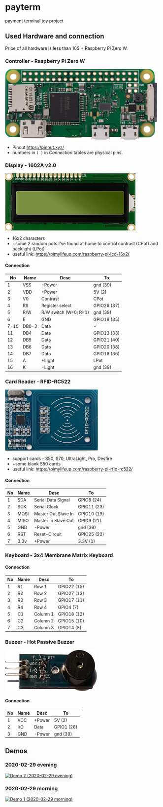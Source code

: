 # payterm
payment terminal toy project

## Used Hardware and connection
Price of all hardware is less than 10$ + Raspberry Pi Zero W.
### Controller - Raspberry Pi Zero W

![Raspberry Pi Zero W](docs/rpi0w.png)

 - Pinout https://pinout.xyz/
 - numbers in `( )` in *Connection* tables are physical pins.

### Display - 1602A v2.0

![1602A Display](docs/display.png)

 - 16x2 characters
 - +some 2 random pots I've found at home to control contrast (CPot) and backlight (LPot)
 - useful link: https://pimylifeup.com/raspberry-pi-lcd-16x2/

#### Connection

| No   | Name  | Desc                   | To          |
| -    | -     | -                      | -           |
| 1    | VSS   | -Power                 | gnd (39)    |
| 2    | VDD   | +Power                 | 5V (2)      |
| 3    | V0    | Contrast               | CPot        |
| 4    | RS    | Register select        | GPIO26 (37) |
| 5    | R/W   | R/W switch (W=0; R=1)  | gnd (39)    |
| 6    | E     | GND                    | GPIO19 (35) |
| 7-10 | DB0-3 | Data                   | -           |
| 11   | DB4   | Data                   | GPIO13 (33) |
| 12   | DB5   | Data                   | GPIO21 (40) |
| 13   | DB6   | Data                   | GPIO20 (38) |
| 14   | DB7   | Data                   | GPIO16 (36) |
| 15   | A     | +Light                 | LPot        |
| 16   | K     | -Light                 | gnd (39)    |

### Card Reader - RFID-RC522

![Card Reader](docs/cardreader.png)

 - support cards - S50, S70, UltraLight, Pro, Desfire
 - +some blank S50 cards
 - useful link: https://pimylifeup.com/raspberry-pi-rfid-rc522/

#### Connection

| No   | Name | Desc                | To          |
| -    | -    | -                   | -           |
| 1    | SDA  | Serial Data Signal  | GPIO8 (24)  |
| 2    | SCK  | Serial Clock        | GPIO11 (23) |
| 3    | MOSI | Master Out Slave In | GPIO10 (19) |
| 4    | MISO | Master In Slave Out | GPIO9 (21)  |
| 5    | GND  | -Power              | gnd (39)    |
| 6    | RST  | Reset-Circuit       | GPIO25 (22) |
| 7    | 3.3v | +Power              | 3.3V (1)    |

### Keyboard - 3x4 Membrane Matrix Keyboard

#### Connection

| No   | Name | Desc      | To          |
| -    | -    | -         | -           |
| 1    | R1   | Row 1     | GPIO22 (15) |
| 2    | R2   | Row 2     | GPIO27 (13) |
| 3    | R3   | Row 3     | GPIO17 (11) |
| 4    | R4   | Row 4     | GPIO4 (7)   |
| 5    | C1   | Column 1  | GPIO18 (12) |
| 6    | C2   | Column 2  | GPIO15 (10) |
| 7    | C3   | Column 3  | GPIO14 (8)  |

### Buzzer - Hot Passive Buzzer

![Passive Buzzer](docs/buzzer.png)

#### Connection

| No   | Name | Desc   | To         |
| -    | -    | -      | -          |
| 1    | VCC  | +Power | 5V (2)     |
| 2    | I/O  | Data   | GPIO1 (28) |
| 3    | GND  | -Power | gnd (39)   |

## Demos
### 2020-02-29 evening
[![Demo 2 (2020-02-29 evening)](http://img.youtube.com/vi/qaHyFebox_I/0.jpg)](http://www.youtube.com/watch?v=qaHyFebox_I)

### 2020-02-29 morning
[![Demo 1 (2020-02-29 morning)](http://img.youtube.com/vi/ukjnKA4MB-E/0.jpg)](http://www.youtube.com/watch?v=ukjnKA4MB-E)
